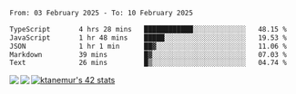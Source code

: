 <!--START_SECTION:waka-->

```txt
From: 03 February 2025 - To: 10 February 2025

TypeScript       4 hrs 28 mins   ████████████░░░░░░░░░░░░░   48.15 %
JavaScript       1 hr 48 mins    █████░░░░░░░░░░░░░░░░░░░░   19.53 %
JSON             1 hr 1 min      ██▓░░░░░░░░░░░░░░░░░░░░░░   11.06 %
Markdown         39 mins         █▓░░░░░░░░░░░░░░░░░░░░░░░   07.03 %
Text             26 mins         █▒░░░░░░░░░░░░░░░░░░░░░░░   04.74 %
```

<!--END_SECTION:waka-->
<a href="https://github.com/anuraghazra/github-readme-stats">
  <img align="left" src="https://github-readme-stats.vercel.app/api?username=Tanesan&count_private=true&show_icons=true" />
<img align="left" src="https://github-readme-stats.vercel.app/api/top-langs/?username=Tanesan" />
</a>

[![ktanemur's 42 stats](https://badge42.vercel.app/api/v2/cl1wslf6s002109l771rng2w8/stats?cursusId=21&coalitionId=62)](https://github.com/JaeSeoKim/badge42)
